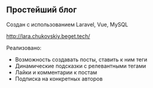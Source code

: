 

## Простейший блог
Создан с использованием Laravel, Vue, MySQL

http://lara.chukovskiy.beget.tech/ 

Реализовано:
- Возможность создавать посты, ставить к ним теги
- Динамические подсказки с релевантными тегами  
- Лайки и комментарии к постам
- Подписка на конкретных авторов